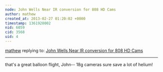 ```yaml
---
node: John Wells Near IR conversion for 808 HD Cams
author: mathew
created_at: 2013-02-27 01:20:02 +0000
timestamp: 1361928002
nid: 6059
cid: 3568
uid: 4
---
```




[mathew](../profile/mathew) replying to: [John Wells Near IR conversion for 808 HD Cams](../notes/mathew/2-19-2013/john-wells-near-ir-conversion-808-hd-cams)

----
that's a great balloon flight, John-- 18g cameras sure save a lot of helium!